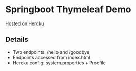 # Springboot Thymeleaf Demo

[Hosted on Heroku](https://springboot-thymeleaf-demo-dfc4920e7ec1.herokuapp.com/)

## Details

- Two endpoints: /hello and /goodbye
- Endpoints accessed from index.html
- Heroku config: system.properties + Procfile
